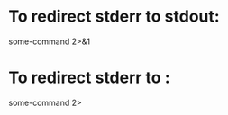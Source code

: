 # To redirect stderr to stdout:
some-command 2>&1

# To redirect stderr to <file>:
some-command 2> <file>
